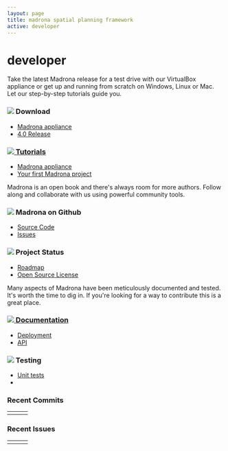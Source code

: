 ```yaml
---
layout: page
title: madrona spatial planning framework
active: developer
---
```

<h1>developer</h1>
<div class="row">
  <div class="span8">
    <div class="bugs developer">
      <div class="row">
        <div class="span8">
          <p>Take the latest Madrona release for a test drive with our VirtualBox appliance or get up and running from scratch on Windows, Linux or Mac.  Let our step-by-step tutorials guide you.</p>
        </div>
      </div>
      <div class="row">        
        <div class="span4">
            <div class="bug">
              <div class="row">
                <div class="header">
                  <h3>
                    <img  src="{{ BASE_PATH }}/assets/img/download.png"><span> Download</span>
                  </h3>
                </div>
                <div class="text">
                  <ul class="unstyled">
                    <li><a href="{{ BASE_PATH }}/developer/appliance">Madrona appliance</a></li>
                    <li><a href="https://github.com/Ecotrust/madrona/downloads">4.0 Release</a></li>
                  </ul>
                </div>
              </div>
            </div>
        </div>
        <div class="span4">
            <div class="bug">
              <div class="row">
                <div class="header">
                  <h3><a href="http://ecotrust.github.com/madrona/docs/tutorial.html"><img src="{{ BASE_PATH }}/assets/img/tutorials.png"><span> Tutorials</span></a></h3>
                </div>
                <div class="text">
                  <ul class="unstyled">
                    <li><a href="http://ecotrust.github.com/madrona/docs/tutorial_appgen.html">Madrona appliance</a></li>
                    <li><a href="http://ecotrust.github.com/madrona/docs/tutorial_create.html">Your first Madrona project</a></li>
                  </ul>
                </div>
              </div>
            </div>
        </div>
      </div>
      <div class="row">
        <div class="span8">
          <p>Madrona is an open book and there's always room for more authors.  Follow along and collaborate with us using powerful community tools.</p>
        </div>        
        <div class="span4">            
            <div class="bug">
              <div class="row">
                <div class="header">
                  <h3>
                    <img  src="{{ BASE_PATH }}/assets/img/github.png"><span> Madrona on Github</span>
                  </h3>
                </div>
                <div class="text">
                  <ul class="unstyled">
                    <li><a href="http://www.github.com/ecotrust/madrona">Source Code</a></li>
                    <li><a href="http://www.github.com/ecotrust/madrona/issues">Issues</a></li>
                  </ul>
                </div>
              </div>
            </div>
        </div>      
        <div class="span4">
            <div class="bug">
              <div class="row">
                <div class="header">
                  <h3><img src="{{ BASE_PATH }}/assets/img/hourglass.png"><span> Project Status</span></h3>
                </div>
                <div class="text">
                  <ul class="unstyled">
                    <li><a href="{{ BASE_PATH }}/developer/roadmap.html">Roadmap</a></li>
                    <li><a href="{{ BASE_PATH }}/developer/roadmap.html">Open Source License</a></li>                                       
                  </ul>
                </div>
              </div>
            </div>
        </div>
      </div>
      <div class="row">        
        <div class="span8">
          <p>Many aspects of Madrona have been meticulously documented and tested.  It's worth the time to dig in.  If you're looking for a way to contribute this is a great place.</p>
        </div>        
        <div class="span4">
            <div class="bug">
              <div class="row">
                <div class="header">
                  <h3><a href="http://ecotrust.github.com/madrona/docs/index.html"><img src='{{ BASE_PATH }}/assets/img/documentation.png'/><span> Documentation</span></a></h3>
                </div>
                <div class="text">
                  <ul class="unstyled">
                    <li><a href="http://ecotrust.github.com/madrona/docs/deployment.html">Deployment</a></li>
                    <li><a href="http://ecotrust.github.com/madrona/docs/#api">API</a></li>                                       
                  </ul>
                </div>
              </div>
            </div>
        </div>
        <div class="span4">
            <div class="bug">
              <div class="row">
                <div class="header">
                  <h3><img src="{{BASE_PATH}}/assets/img/testing.png"/><span> Testing</span></h3>
                </div>
                <div class="text">
                  <ul class="unstyled">
                    <li><a href="http://ecotrust.github.com/madrona/docs/coverage/index.html">Unit tests</a></li>
                    <li>&nbsp;</li>                                       
                  </ul>
                </div>  
              </div>
            </div>
        </div>                
      </div>      
    </div>
    <div class="row">
      <div class="span4">
      </div>
    </div>
  </div>
  <div class="span4">
    <h3>Recent Commits</h3>
     <table id="commits-table" class="table table-striped table-condensed table-bordered">
      <tbody data-bind="foreach: $data">
        <tr class="commits-row" data-bind="attr: { 'data-content': commit.message }">
          <td><span data-bind="text: author.login"></span></td>
          <td><a data-bind="attr: { href: getCommitUrl(url()) }"><span data-bind="text: commit.message"></span></a></td>
          <td><span data-bind="text: formatDate(commit.author.date())"></span></td>
        </tr>
      </tbody>
    </table>
    <h3>Recent Issues</h3>
     <table id="issues-table" class="table table-striped table-condensed table-bordered">
      <tbody data-bind="foreach: $data">
        <tr class="issue-row" data-bind="attr: { 'data-content': body, 'data-original-title': 'Issue Text' }">
          <td><span data-bind="text: user.login"></span></td>
          <td><a data-bind="attr: { href: html_url } "><span data-bind="text: title"></span></a></td>
          <td><span data-bind="text: formatDate(updated_at())"></span></td>
        </tr>
      </tbody>
    </table>
   </div>
</div>


<script>
var viewModel = {};

window.getCommitUrl = function(url) {
  var base = 'https://github.com/Ecotrust/madrona/commit/',
      urlParts = url.split('/');
      return base + urlParts[urlParts.length-1];
}

window.formatDate = function(dateString) {
  var date = new Date(Date.parse(dateString));
  return [ date.getMonth() + 1, date.getDate(), date.getFullYear()].join('/');
}


$(document).ready(function () {
  var popoverOptions = {
    placement: 'bottom',
    html: true
  }
  
  $.ajax({
    url: 'https://api.github.com/repos/ecotrust/madrona/commits?per_page=5',
    method: 'GET',
    dataType: 'jsonp',
    success: function (res) {
      viewModel.commits = ko.mapping.fromJS(res.data);
      ko.applyBindings(viewModel.commits, document.getElementById('commits-table'));
      // $(".commits-row").popover(popoverOptions);
    }});
  $.ajax({
    url: 'https://api.github.com/repos/ecotrust/madrona/issues?per_page=5',
    method: 'GET',
    dataType: 'jsonp',
    success: function (res) {
      viewModel.issues = ko.mapping.fromJS(res.data);
      ko.applyBindings(viewModel.issues, document.getElementById('issues-table'));
      $(".issue-row").popover(popoverOptions);

    }});


})
</script>